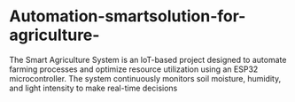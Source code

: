 # Automation-smartsolution-for-agriculture-
The Smart Agriculture System is an loT-based project designed to automate farming processes and optimize resource utilization using an ESP32 microcontroller. The system continuously monitors soil moisture, humidity, and light intensity to make real-time decisions

